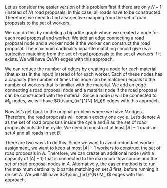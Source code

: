 Let us consider the easier version of this problem first if there are only $N - 1$ (instead of $N$) road proposals. In this case, all roads have to be constructed. Therefore, we need to find a surjective mapping from the set of road proposals to the set of workers.

We can do this by modeling a bipartite graph where we created a node for each road proposal and worker. We add an edge connecting a road proposal node and a worker node if the worker can construct the road proposal. The maximum cardinality bipartite matching should give us a surjective matching from the set of road proposals to the set of workers if it exists. We will have $O(NK)$ edges with this approach.

We can reduce the number of edges by creating a node for each material (that exists in the input) instead of for each worker. Each of these nodes has a capacity (the number of times this node can be matched) equals to the number of workers that is familiar with the material. We add an edge connecting a road proposal node and a material node if the road proposal can be constructed with the material. Since a node $u$ will be connected to $M_u$ nodes, we will have $O(\sum_{i=1}^{N} M_i)$ edges with this approach.

Now let’s get back to the original problem where we have $N$ edges. Therefore, the road proposals will contain exactly one cycle. Let’s denote $A$ as the set of road proposals inside the cycle and $B$ as the set of road proposals outside the cycle. We need to construct at least $|A| - 1$ roads in set $A$ and all roads in set $B$.

There are two ways to do this. Since we want to avoid redundant worker assignment, we want to keep at most $|A| - 1$ workers to construct the set of road proposals in $A$. Therefore, we can create an additional node (with a capacity of $|A| - 1$) that is connected to the maximum flow source and the set of road proposal nodes in $A$. Alternatively, the easier method is to run the maximum cardinality bipartite matching on set $B$ first, before running it on set $A$. We will still have $O(\sum_{i=1}^{N} M_i)$ edges with this approach.